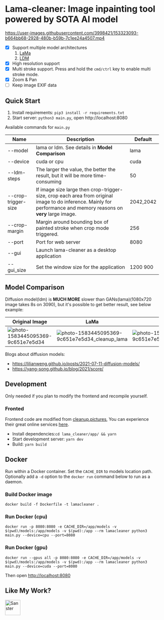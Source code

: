 # Lama-cleaner: Image inpainting tool powered by SOTA AI model

https://user-images.githubusercontent.com/3998421/153323093-b664bb68-2928-480b-b59b-7c1ee24a4507.mp4

- [x] Support multiple model architectures
  1. [LaMa](https://github.com/saic-mdal/lama)
  1. [LDM](https://github.com/CompVis/latent-diffusion)
- [x] High resolution support
- [x] Multi stroke support. Press and hold the `cmd/ctrl` key to enable multi stroke mode.
- [x] Zoom & Pan
- [ ] Keep image EXIF data

## Quick Start

1. Install requirements: `pip3 install -r requirements.txt`
2. Start server: `python3 main.py`, open http://localhost:8080

Available commands for `main.py`

| Name                | Description                                                                                                                                                        | Default   |
| ------------------- | ------------------------------------------------------------------------------------------------------------------------------------------------------------------ | --------- |
| --model             | lama or ldm. See details in **Model Comparison**                                                                                                                   | lama      |
| --device            | cuda or cpu                                                                                                                                                        | cuda      |
| --ldm-steps         | The larger the value, the better the result, but it will be more time-consuming                                                                                    | 50        |
| --crop-trigger-size | If image size large then crop-trigger-size, crop each area from original image to do inference. Mainly for performance and memory reasons on **very** large image. | 2042,2042 |
| --crop-margin       | Margin around bounding box of painted stroke when crop mode triggered.                                                                                             | 256       |
| --port              | Port for web server                                                                                                                                                | 8080      |
| --gui               | Launch lama-cleaner as a desktop application                                                                                                                       |           |
| --gui_size          | Set the window size for the application                                                                                                                            | 1200 900  |

## Model Comparison

Diffusion model(ldm) is **MUCH MORE** slower than GANs(lama)(1080x720 image takes 8s on 3090), but it's possible to get better
result, see below example:

| Original Image                                                                                                                            | LaMa                                                                                                                                                   | LDM                                                                                                                                                   |
| ----------------------------------------------------------------------------------------------------------------------------------------- | ------------------------------------------------------------------------------------------------------------------------------------------------------ | ----------------------------------------------------------------------------------------------------------------------------------------------------- |
| ![photo-1583445095369-9c651e7e5d34](https://user-images.githubusercontent.com/3998421/156923525-d6afdec3-7b98-403f-ad20-88ebc6eb8d6d.jpg) | ![photo-1583445095369-9c651e7e5d34_cleanup_lama](https://user-images.githubusercontent.com/3998421/156923620-a40cc066-fd4a-4d85-a29f-6458711d1247.png) | ![photo-1583445095369-9c651e7e5d34_cleanup_ldm](https://user-images.githubusercontent.com/3998421/156923652-0d06c8c8-33ad-4a42-a717-9c99f3268933.png) |

Blogs about diffusion models:

- https://lilianweng.github.io/posts/2021-07-11-diffusion-models/
- https://yang-song.github.io/blog/2021/score/

## Development

Only needed if you plan to modify the frontend and recompile yourself.

### Fronted

Frontend code are modified from [cleanup.pictures](https://github.com/initml/cleanup.pictures), You can experience their
great online services [here](https://cleanup.pictures/).

- Install dependencies:`cd lama_cleaner/app/ && yarn`
- Start development server: `yarn dev`
- Build: `yarn build`

## Docker

Run within a Docker container. Set the `CACHE_DIR` to models location path. Optionally add a `-d` option to
the `docker run` command below to run as a daemon.

### Build Docker image

```
docker build -f Dockerfile -t lamacleaner .
```

### Run Docker (cpu)

```
docker run -p 8080:8080 -e CACHE_DIR=/app/models -v  $(pwd)/models:/app/models -v $(pwd):/app --rm lamacleaner python3 main.py --device=cpu --port=8080
```

### Run Docker (gpu)

```
docker run --gpus all -p 8080:8080 -e CACHE_DIR=/app/models -v $(pwd)/models:/app/models -v $(pwd):/app --rm lamacleaner python3 main.py --device=cuda --port=8080
```

Then open [http://localhost:8080](http://localhost:8080)

## Like My Work?

<a href="https://www.buymeacoffee.com/Sanster"> 
  <img height="50em" src="https://cdn.buymeacoffee.com/buttons/v2/default-blue.png" alt="Sanster" />
</a>
